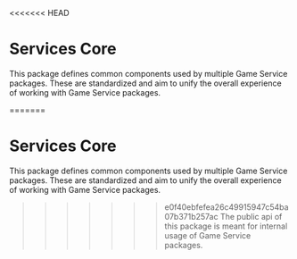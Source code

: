<<<<<<< HEAD
# Services Core
This package defines common components used by multiple Game Service packages.
These are standardized and aim to unify the overall experience of working with Game Service packages.

=======
# Services Core
This package defines common components used by multiple Game Service packages.
These are standardized and aim to unify the overall experience of working with Game Service packages.

>>>>>>> e0f40ebfefea26c49915947c54ba07b371b257ac
The public api of this package is meant for internal usage of Game Service packages.